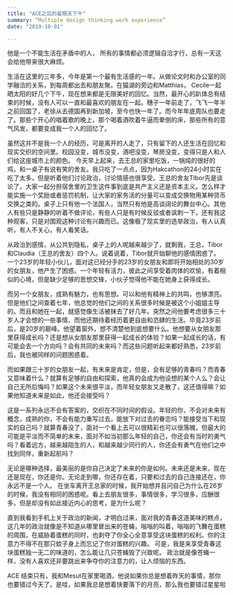 ```yaml
---
title: "ACE之后的星期天下午"
summary: “Multiple design thinking work experience”
date: "2019-10-01"

---
```

他是一个不能生活在矛盾中的人， 所有的事情都必须逻辑自洽才行，总有一天这会给他带来很大麻烦。

生活在这里的三年多，今年是第一个最有生活感的一年。从做论文时和办公室的同学融洽的关系，到每周都出去和朋友聚。在猫湖的旁边和Matthias， Cecile一起晒太阳的好几个下午，现在想来都是无限美好的回忆。当然，最开心的趴体总有结束的时候，没有人可以一直和最喜欢的朋友在一起。穗子一年前走了，飞飞一年半之前回国了，老徐从去德国再到新加坡，至今也快一年了。而今年年底周队也要走了。那些个开心的唱着歌的晚上，那个喝着酒吹着牛逼而晕倒的床，那些所有的意气风发，都要变成我一个人的回忆了。

虽然这并不是我一个人的经历，可是离开的人走了，只有留下的人还生活在回忆和现实交织的空间里。校园没变，城市没变，酒吧没变，琴房没变，变得只是人和人们给这座城市上的颜色。
今天早上起来，去王总的家里吃饭，一锅炖的很好的鸡，和一桌子有说有笑的舍友。我只吃了一点点，因为Hakcathon的24小时实在吃了太多，但是听着他们讨论政治，讨论情感也很享受。王总的舍友TIbor先是谈论了，大家一起分担宿舍里的卫生这件事到底是共产主义还是资本主义。怎么样才能实施一个奖励或者惩罚机制，让大家的家务活的分量可以变成交换物用某种货币交换之类的。桌子上只有他一个法国人，当然只有他是高谈阔论的舞台中心。其他人有些只是静静的听着不做评论，有些人只是有时候反驳或者讽刺一下，还有我这种观客，只是对围观这种讨论有兴趣而已。这像极了现实里的选举政治，有人认真听，有人不关心，有人看笑话。

从政治到感情，从公共到隐私，桌子上的人呢越来越少了，就剩我，王总，Tibor和Claudia（王总的舍友）四个人。说着说着，Tibor就开始聊他的感情困惑了。
一个23岁的年轻小伙儿，面对这已经分手的23岁的女朋友和即将开始相处的30岁的女朋友，他产生了困惑。一个年轻有活力，彼此之间享受着肉体的欢愉，有着相似的心境，但是缺少足够的思想交锋，小伙子觉得他不能在她身上获得成长。

而另一个女朋友，成熟有魅力，也有思想。可以和他有精神上的共鸣，也够漂亮。但是他们之间查着七年，他总觉的他们之间的关系很多时候是被这个小姐姐主导的。而且和她在一起，就感觉像生活被抹去了好几年。突然之间他要考虑很多三十岁人才会想的一些事情，而他还期待着经历着更自由和恣肆的生活。毕竟23岁前后，是20岁的巅峰。他望着窗外，想不清楚他到底想要什么。他想要从女朋友那里获得成长吗？还是想从女朋友那里获得一起成长的体验？如果一起成长的话，有可能会去一个方向吗？会有共同的未来吗？而这些问题听起来都好熟悉，23岁前后，我也被同样的问题困惑着。

而如果跟三十岁的女朋友一起，有未来是肯定，但是，会有足够的青春吗？而青春又意味着什么？就算有足够的自由和探索，他真的会成为他设想的某个人么？会让自己无所后悔吗？如果这个未来很平淡，而年轻女朋友又走散了，这还值得嘛？如果他知道未来是如此，他还会接受吗？

这是一系列永远不会有答案的，交织在不同时间的假设。年轻的你，不会对未来有概念，成熟的你，不会有能力重写过去，能放下对过去的眷恋吗？能接受当下和现实的自己吗？就算青春没了，面对一个看上去可以很精彩也可以很落魄，但最大的可能是平淡而不简单的未来，面对不如当初那么年轻的自己，你还会有当时的勇气吗？看着远方，越来越陌生的人，和越来越少同行的人，你还会有勇气在他们之中找到同伴，重新起航吗？

无论是哪种选择，最美丽的是你自己决定了未来的你是如何。未来还是未来，现在还是现在，你还是你。无论走到哪，你还存在着，只要和过去的自己连接还在，你永远不是一个人。
在坐车离开王总家的时候，我开始想并且问自己为什么在26岁的时候，我没有相同的困惑呢。看上去朋友很多，事情很多，学习很多，应酬很多，但是却没有如此接近内心的思考，是为什么呢？

直到我看到手机上关于政治的新闻，才明白过来，面对我的青春这道美味的糕点，这几年的政治就像是不知道从哪里冒出来的苍蝇，嗡嗡的叫着，嗡嗡的飞舞在蛋糕的周围，在威胁着蛋糕的同时，也剥夺了你全心全意享受这块蛋糕的权利。你的注意力不得不在那只蚊子身上而忘记了你对蛋糕的兴趣。
可是，我是来享受青春这块蛋糕独一无二的味道的，怎么能让几只苍蝇毁了兴致呢。
政治就是像苍蝇一样，没有人喜欢还非要跳出来争夺你的注意力的，让人烦恼的东西。

ACE 结束只有，我和Mesut在家里喝酒，他说如果你总是想着昨天的事情，那你也要错过今天了。是哇，如果我总是想着快要落下的月亮，那么我也要错过星星啦